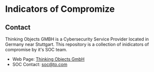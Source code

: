 # Indicators of Compromize

## Contact

Thinking Objects GMBH is a Cybersecurity Service Provider located in Germany near Stuttgart. This repository is a collection of inidicators 
of compromise by it's SOC team.

-  Web Page:     [Thinking Objects GmbH](https://to.com/)
-  SOC Contact:	 soc@to.com



